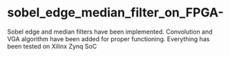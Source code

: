 # sobel_edge_median_filter_on_FPGA-
Sobel edge and median filters have been implemented. Convolution and VGA algorithm have been added for proper functioning. Everything has been tested on Xilinx Zynq SoC

